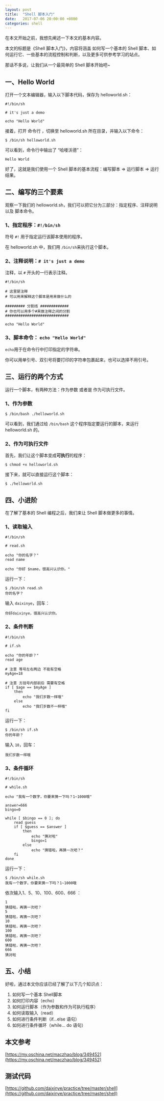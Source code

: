 ```yaml
---
layout: post
title:  "Shell 脚本入门"
date:   2017-07-06 20:00:00 +0800
categories: shell
---
```


在本文开始之前，我想先阐述一下本文的基本内容。

本文的标题是《Shell 脚本入门》，内容将涵盖 如何写一个基本的 Shell 脚本、如何运行它、一些基本的流程控制和判断，以及更多可供参考学习的站点。

那话不多说，让我们从一个最简单的 Shell 脚本开始吧~

## 一、Hello World

打开一个文本编辑器，输入以下脚本代码，保存为 helloworld.sh：

```
#!/bin/sh

# it's just a demo

echo "Hello World"
```

接着，打开 命令行 ，切换至 helloworld.sh 所在目录，并输入以下命令：

```
$ /bin/sh helloworld.sh
```

可以看到，命令行中输出了 “哈喽沃德”：

```
Hello World
```

好了，这就是我们使用一个 Shell 脚本的基本流程：编写脚本 =&gt; 运行脚本 =&gt; 运行结果。

## 二、编写的三个要素

观察一下我们的 helloworld.sh，我们可以把它分为三部分：指定程序、注释说明 以及 脚本命令。

### 1、指定程序：`#!/bin/sh`

符号 `#!` 用于指定运行该脚本使用的程序。

在 helloworld.sh 中，我们用 `/bin/sh`来执行这个脚本。

### 2、注释说明：`# it's just a demo`

注释，以 `#` 开头的一行表示注释。

```
#!/bin/sh

# 这里是注释 
# 可以用来解释这个脚本是用来做什么的 

######### 分割线 #############
# 你也可以用多个#来做注释之间的分割
#############################

echo "Hello World"
```

### 3、脚本命令： `echo "Hello World"`

`echo`用于在命令行中打印指定的字符串。

你可以用单引号、双引号将要打印的字符串包裹起来，也可以选择不用引号。

## 三、运行的两个方式

运行一个脚本，有两种方法：作为参数 或者是 作为可执行文件。

### 1、作为参数

```
$ /bin/bash ./helloworld.sh
```

可以看到，我们通过给 `/bin/bash` 这个程序指定要运行的脚本，来运行 helloworld.sh 的。

### 2、作为可执行文件

首先，我们让这个脚本变成**可执行**的程序：

```
$ chmod +x helloworld.sh
```

接下来，就可以直接运行这个脚本：

```
$ ./helloworld.sh
```

## 四、小进阶

在了解了基本的 Shell 编程之后，我们来让 Shell 脚本做更多的事情。

### 1、读取输入

```
#!/bin/sh

# read.sh

echo "你的名字？"
read name

echo "你好 $name，很高兴认识你。"
```

运行一下：

```
$ /bin/sh read.sh 
你的名字？
```

输入 `daixinye`，回车：

```
你好daixinye，很高兴认识你。
```

### 2、条件判断

```
#!/bin/sh

# if.sh

echo "你的年龄？"
read age

# 注意 等号左右两边 不能有空格
myAge=18

# 注意 方括号内部前后 需要有空格
if [ $age == $myAge ]
    then 
        echo "我们岁数一样哦"
    else 
        echo "我们岁数不一样哦" 
fi
```

运行一下：

```
$ /bin/sh if.sh 
你的年龄？
```

输入 `18`，回车：

```
我们岁数一样哦
```

### 3、条件循环

```
#!/bin/sh

# while.sh

echo "我有一个数字，你要来猜一下吗？1~1000哦"

answer=666
bingo=0

while [ $bingo == 0 ]; do 
    read guess
    if [ $guess == $answer ]
        then
            echo "猜对啦"
            bingo=1
        else
            echo "猜错啦，再猜一次吧？"
    fi
done
```

运行一下：

```
$ /bin/sh while.sh 
我有一个数字，你要来猜一下吗？1~1000哦
```

依次输入1、5、10、100、600、666 ：

```
1
猜错啦，再猜一次吧？
5
猜错啦，再猜一次吧？
10
猜错啦，再猜一次吧？
100
猜错啦，再猜一次吧？
600
猜错啦，再猜一次吧？
666
猜对啦
```

## 五、小结

好啦，通过本文你应该已经了解了以下几个知识点：

1. 如何写一个基本 Shell脚本
2. 如何打印内容（echo）
3. 如何运行脚本（作为参数和作为可执行程序）
4. 如何读取输入（read）
5. 如何进行条件判断（if...else 语句）
6. 如何进行条件循环（while... do 语句）

## 本文参考

[https://my.oschina.net/maczhao/blog/349452](https://my.oschina.net/maczhao/blog/349452)

## 测试代码

[https://github.com/daixinye/practice/tree/master/shell](https://github.com/daixinye/practice/tree/master/shell)





